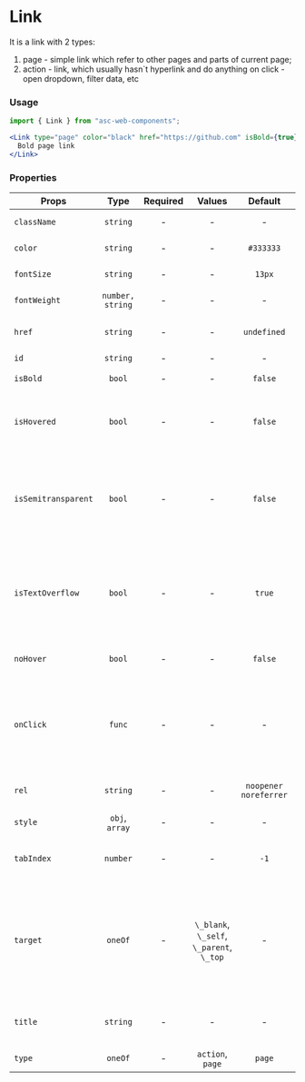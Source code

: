 # Link

It is a link with 2 types:

1. page - simple link which refer to other pages and parts of current page;
2. action - link, which usually hasn`t hyperlink and do anything on click - open dropdown, filter data, etc

### Usage

```js
import { Link } from "asc-web-components";
```

```jsx
<Link type="page" color="black" href="https://github.com" isBold={true}>
  Bold page link
</Link>
```

### Properties

| Props               |       Type       | Required |                  Values                  |        Default        | Description                                                                                    |
| ------------------- | :--------------: | :------: | :--------------------------------------: | :-------------------: | ---------------------------------------------------------------------------------------------- |
| `className`         |     `string`     |    -     |                    -                     |           -           | Accepts class                                                                                  |
| `color`             |     `string`     |    -     |                    -                     |       `#333333`       | Color of link                                                                                  |
| `fontSize`          |     `string`     |    -     |                    -                     |        `13px`         | Font size of link                                                                              |
| `fontWeight`        | `number, string` |    -     |                    -                     |           -           | Font weight of link                                                                            |
| `href`              |     `string`     |    -     |                    -                     |      `undefined`      | Used as HTML `href` property                                                                   |
| `id`                |     `string`     |    -     |                    -                     |           -           | Accepts id                                                                                     |
| `isBold`            |      `bool`      |    -     |                    -                     |        `false`        | Set font weight                                                                                |
| `isHovered`         |      `bool`      |    -     |                    -                     |        `false`        | Set hovered state and effects of link.                                                         |
| `isSemitransparent` |      `bool`      |    -     |                    -                     |        `false`        | Set css-property 'opacity' to 0.5. Usually apply for users with "pending" status               |
| `isTextOverflow`    |      `bool`      |    -     |                    -                     |        `true`         | Activate or deactivate _text-overflow_ CSS property with ellipsis (' … ') value                |
| `noHover`           |      `bool`      |    -     |                    -                     |        `false`        | Disabled hover styles                                                                          |
| `onClick`           |      `func`      |    -     |                    -                     |           -           | What the link will trigger when clicked. Only for \'action\' type of link                      |
| `rel`               |     `string`     |    -     |                    -                     | `noopener noreferrer` | Used as HTML `rel` property                                                                    |
| `style`             |  `obj`, `array`  |    -     |                    -                     |           -           | Accepts css style                                                                              |
| `tabIndex`          |     `number`     |    -     |                    -                     |         `-1`          | Used as HTML `tabindex` property                                                               |
| `target`            |     `oneOf`      |    -     | `\_blank`, `\_self`, `\_parent`, `\_top` |           -           | The _target_ attribute specifies where the linked document will open when the link is clicked. |
| `title`             |     `string`     |    -     |                    -                     |           -           | Used as HTML `title` property                                                                  |
| `type`              |     `oneOf`      |    -     |             `action`, `page`             |        `page`         | Type of link s                                                                                 |
